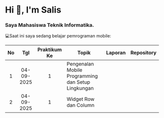 <h1 align="left">Hi 👋, I'm Salis</h1>
<h3 align="left">Saya Mahasiswa Teknik Informatika.</h3>

💻Saat ini saya sedang belajar pemrograman mobile:

|  No  | Tgl  | Praktikum Ke  | Topik  |  Laporan  |  Repository  |
|  :---:  |  :---:  |  :---:  |  ---  |  ---  |  ---  |
| 1  | 04-09-2025  |  1  | Pengenalan Mobile Programming dan Setup Lingkungan  |   |   |
| 2  | 04-09-2025  |  1  | Widget Row dan Column  |   |   |
